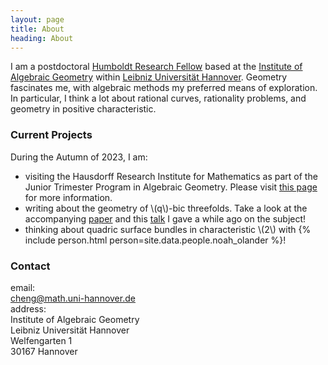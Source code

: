 ```yaml
---
layout: page
title: About
heading: About
---
```


I am a postdoctoral
[Humboldt Research Fellow](https://www.humboldt-foundation.de/en/) based at the
[Institute of Algebraic Geometry](https://www.iag.uni-hannover.de/en/) within
[Leibniz Universität Hannover](https://www.uni-hannover.de/en/).
Geometry fascinates me, with algebraic methods my preferred means of
exploration. In particular, I think a lot about rational curves,
rationality problems, and geometry in positive characteristic.

### Current Projects
During the Autumn of 2023, I am:

-   visiting the Hausdorff Research Institute for Mathematics as part of the
    Junior Trimester Program in Algebraic Geometry. Please visit
    [this page](/jtp-2023) for more information.
-   writing about the geometry of \\(q\\)-bic threefolds. Take a look at the
    accompanying [paper](/assets/qbic-fanos.pdf) and this
    [talk](https://www.youtube.com/watch?v=0xx6MBSB1BY) I gave a while ago on
    the subject!
-   thinking about quadric surface bundles in characteristic \\(2\\) with
   {% include person.html person=site.data.people.noah_olander %}!

### Contact
<div class="contact">
email: <br/>
<a id="email" href="mailto:cheng@math.uni-hannover.de">cheng@math.uni-hannover.de</a><br/>
address:<br/>
<div id="address">
Institute of Algebraic Geometry<br/>
Leibniz Universität Hannover<br/>
Welfengarten 1<br/>
30167 Hannover<br/>
</div>
</div>
